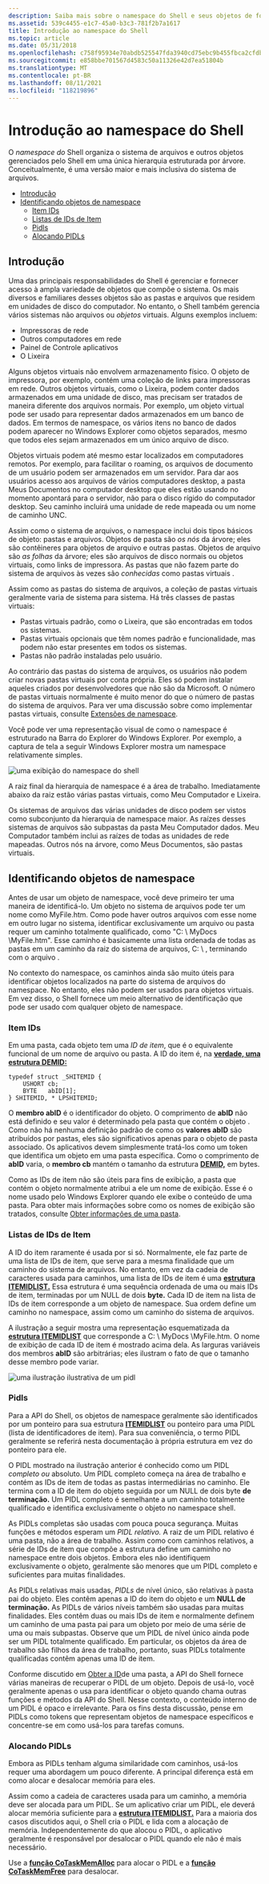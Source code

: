 ```yaml
---
description: Saiba mais sobre o namespace do Shell e seus objetos de fonte de dados. Esse namespace oferece opções de extensibilidade na interface do usuário Windows Shell.
ms.assetid: 539c4455-e1c7-45a0-b3c3-781f2b7a1617
title: Introdução ao namespace do Shell
ms.topic: article
ms.date: 05/31/2018
ms.openlocfilehash: c758f95934e70abdb525547fda3940cd75ebc9b455fbca2cfdbd38ff962c3b0b
ms.sourcegitcommit: e858bbe701567d4583c50a11326e42d7ea51804b
ms.translationtype: MT
ms.contentlocale: pt-BR
ms.lasthandoff: 08/11/2021
ms.locfileid: "118219896"
---
```

# <a name="introduction-to-the-shell-namespace"></a>Introdução ao namespace do Shell

O *namespace do* Shell organiza o sistema de arquivos e outros objetos gerenciados pelo Shell em uma única hierarquia estruturada por árvore. Conceitualmente, é uma versão maior e mais inclusiva do sistema de arquivos.

-   [Introdução](#introduction)
-   [Identificando objetos de namespace](#identifying-namespace-objects)
    -   [Item IDs](#item-ids)
    -   [Listas de IDs de Item](#item-id-lists)
    -   [Pidls](#pidls)
    -   [Alocando PIDLs](#allocating-pidls)

## <a name="introduction"></a>Introdução

Uma das principais responsabilidades do Shell é gerenciar e fornecer acesso à ampla variedade de objetos que compõe o sistema. Os mais diversos e familiares desses objetos são as pastas e arquivos que residem em unidades de disco do computador. No entanto, o Shell também gerencia vários sistemas não arquivos ou *objetos* virtuais. Alguns exemplos incluem:

-   Impressoras de rede
-   Outros computadores em rede
-   Painel de Controle aplicativos
-   O Lixeira

Alguns objetos virtuais não envolvem armazenamento físico. O objeto de impressora, por exemplo, contém uma coleção de links para impressoras em rede. Outros objetos virtuais, como o Lixeira, podem conter dados armazenados em uma unidade de disco, mas precisam ser tratados de maneira diferente dos arquivos normais. Por exemplo, um objeto virtual pode ser usado para representar dados armazenados em um banco de dados. Em termos de namespace, os vários itens no banco de dados podem aparecer no Windows Explorer como objetos separados, mesmo que todos eles sejam armazenados em um único arquivo de disco.

Objetos virtuais podem até mesmo estar localizados em computadores remotos. Por exemplo, para facilitar o roaming, os arquivos de documento de um usuário podem ser armazenados em um servidor. Para dar aos usuários acesso aos arquivos de vários computadores desktop, a pasta Meus Documentos no computador desktop que eles estão usando no momento apontará para o servidor, não para o disco rígido do computador desktop. Seu caminho incluirá uma unidade de rede mapeada ou um nome de caminho UNC.

Assim como o sistema de arquivos, o namespace inclui dois tipos básicos de objeto: pastas e arquivos. Objetos de pasta são *os nós* da árvore; eles são contêineres para objetos de arquivo e outras pastas. Objetos de arquivo são *as folhas* da árvore; eles são arquivos de disco normais ou objetos virtuais, como links de impressora. As pastas que não fazem parte do sistema de arquivos às vezes são *conhecidas* como pastas virtuais .

Assim como as pastas do sistema de arquivos, a coleção de pastas virtuais geralmente varia de sistema para sistema. Há três classes de pastas virtuais:

-   Pastas virtuais padrão, como o Lixeira, que são encontradas em todos os sistemas.
-   Pastas virtuais opcionais que têm nomes padrão e funcionalidade, mas podem não estar presentes em todos os sistemas.
-   Pastas não padrão instaladas pelo usuário.

Ao contrário das pastas do sistema de arquivos, os usuários não podem criar novas pastas virtuais por conta própria. Eles só podem instalar aqueles criados por desenvolvedores que não são da Microsoft. O número de pastas virtuais normalmente é muito menor do que o número de pastas do sistema de arquivos. Para ver uma discussão sobre como implementar pastas virtuais, consulte [Extensões de namespace](nse-works.md).

Você pode ver uma representação visual de como o namespace é estruturado na Barra do Explorer do Windows Explorer. Por exemplo, a captura de tela a seguir Windows Explorer mostra um namespace relativamente simples.

![uma exibição do namespace do shell](images/prog1.png)

A raiz final da hierarquia de namespace é a área de trabalho. Imediatamente abaixo da raiz estão várias pastas virtuais, como Meu Computador e Lixeira.

Os sistemas de arquivos das várias unidades de disco podem ser vistos como subconjunto da hierarquia de namespace maior. As raízes desses sistemas de arquivos são subpastas da pasta Meu Computador dados. Meu Computador também inclui as raízes de todas as unidades de rede mapeadas. Outros nós na árvore, como Meus Documentos, são pastas virtuais.

## <a name="identifying-namespace-objects"></a>Identificando objetos de namespace

Antes de usar um objeto de namespace, você deve primeiro ter uma maneira de identificá-lo. Um objeto no sistema de arquivos pode ter um nome como MyFile.htm. Como pode haver outros arquivos com esse nome em outro lugar no sistema, identificar exclusivamente um arquivo ou pasta requer um caminho totalmente qualificado, como "C: \\ MyDocs \\MyFile.htm". Esse caminho é basicamente uma lista ordenada de todas as pastas em um caminho da raiz do sistema de arquivos, C: \\ , terminando com o arquivo .

No contexto do namespace, os caminhos ainda são muito úteis para identificar objetos localizados na parte do sistema de arquivos do namespace. No entanto, eles não podem ser usados para objetos virtuais. Em vez disso, o Shell fornece um meio alternativo de identificação que pode ser usado com qualquer objeto de namespace.

### <a name="item-ids"></a>Item IDs

Em uma pasta, cada objeto tem uma *ID de item*, que é o equivalente funcional de um nome de arquivo ou pasta. A ID do item é, na [**verdade, uma estrutura DEMID:**](/windows/desktop/api/Shtypes/ns-shtypes-shitemid)


```
typedef struct _SHITEMID { 
    USHORT cb; 
    BYTE   abID[1]; 
} SHITEMID, * LPSHITEMID; 
```



O **membro abID** é o identificador do objeto. O comprimento de **abID** não está definido e seu valor é determinado pela pasta que contém o objeto . Como não há nenhuma definição padrão de como os **valores abID** são atribuídos por pastas, eles são significativos apenas para o objeto de pasta associado. Os aplicativos devem simplesmente tratá-los como um token que identifica um objeto em uma pasta específica. Como o comprimento de **abID** varia, o **membro cb** mantém o tamanho da estrutura [**DEMID,**](/windows/desktop/api/Shtypes/ns-shtypes-shitemid) em bytes.

Como as IDs de item não são úteis para fins de exibição, a pasta que contém o objeto normalmente atribui a ele um nome de exibição. Esse é o nome usado pelo Windows Explorer quando ele exibe o conteúdo de uma pasta. Para obter mais informações sobre como os nomes de exibição são tratados, consulte [Obter informações de uma pasta](folder-info.md).

### <a name="item-id-lists"></a>Listas de IDs de Item

A ID do item raramente é usada por si só. Normalmente, ele faz parte de uma lista de IDs de item, que serve para a mesma finalidade que um caminho do sistema de arquivos. No entanto, em vez da cadeia de caracteres usada para caminhos, uma lista de IDs de item é uma [**estrutura ITEMIDLIST.**](/windows/desktop/api/Shtypes/ns-shtypes-itemidlist) Essa estrutura é uma sequência ordenada de uma ou mais IDs de item, terminadas por um NULL de dois **byte.** Cada ID de item na lista de IDs de item corresponde a um objeto de namespace. Sua ordem define um caminho no namespace, assim como um caminho do sistema de arquivos.

A ilustração a seguir mostra uma representação esquematizada da [**estrutura ITEMIDLIST**](/windows/desktop/api/Shtypes/ns-shtypes-itemidlist) que corresponde a C: \\ MyDocs \\MyFile.htm. O nome de exibição de cada ID de item é mostrado acima dela. As larguras variáveis dos membros **abID** são arbitrárias; eles ilustram o fato de que o tamanho desse membro pode variar.

![uma ilustração ilustrativa de um pidl](images/shell2.png)

### <a name="pidls"></a>Pidls

Para a API do Shell, os objetos de namespace geralmente são identificados por um ponteiro para sua estrutura [**ITEMIDLIST**](/windows/desktop/api/Shtypes/ns-shtypes-itemidlist) ou ponteiro para uma PIDL (lista de identificadores de item). Para sua conveniência, o termo PIDL geralmente se referirá nesta documentação à própria estrutura em vez do ponteiro para ele.

O PIDL mostrado na ilustração anterior é conhecido como um PIDL *completo* *ou* absoluto. Um PIDL completo começa na área de trabalho e contém as IDs de item de todas as pastas intermediárias no caminho. Ele termina com a ID de item do objeto seguida por um NULL de dois byte **de terminação.** Um PIDL completo é semelhante a um caminho totalmente qualificado e identifica exclusivamente o objeto no namespace shell.

As PIDLs completas são usadas com pouca pouca segurança. Muitas funções e métodos esperam um *PIDL relativo.* A raiz de um PIDL relativo é uma pasta, não a área de trabalho. Assim como com caminhos relativos, a série de IDs de item que compõe a estrutura define um caminho no namespace entre dois objetos. Embora eles não identifiquem exclusivamente o objeto, geralmente são menores que um PIDL completo e suficientes para muitas finalidades.

As PIDLs relativas mais usadas, *PIDLs* de nível único, são relativas à pasta pai do objeto. Eles contêm apenas a ID do item do objeto e um **NULL de terminação.** As PIDLs de vários níveis também são usadas para muitas finalidades. Eles contêm duas ou mais IDs de item e normalmente definem um caminho de uma pasta pai para um objeto por meio de uma série de uma ou mais subpastas. Observe que um PIDL de nível único ainda pode ser um PIDL totalmente qualificado. Em particular, os objetos da área de trabalho são filhos da área de trabalho, portanto, suas PIDLs totalmente qualificadas contêm apenas uma ID de item.

Conforme discutido em [Obter a ID](folder-id.md)de uma pasta, a API do Shell fornece várias maneiras de recuperar o PIDL de um objeto. Depois de usá-lo, você geralmente apenas o usa para identificar o objeto quando chama outras funções e métodos da API do Shell. Nesse contexto, o conteúdo interno de um PIDL é opaco e irrelevante. Para os fins desta discussão, pense em PIDLs como tokens que representam objetos de namespace específicos e concentre-se em como usá-los para tarefas comuns.

### <a name="allocating-pidls"></a>Alocando PIDLs

Embora as PIDLs tenham alguma similaridade com caminhos, usá-los requer uma abordagem um pouco diferente. A principal diferença está em como alocar e desalocar memória para eles.

Assim como a cadeia de caracteres usada para um caminho, a memória deve ser alocada para um PIDL. Se um aplicativo criar um PIDL, ele deverá alocar memória suficiente para a [**estrutura ITEMIDLIST.**](/windows/desktop/api/Shtypes/ns-shtypes-itemidlist) Para a maioria dos casos discutidos aqui, o Shell cria o PIDL e lida com a alocação de memória. Independentemente do que alocou o PIDL, o aplicativo geralmente é responsável por desalocar o PIDL quando ele não é mais necessário.

Use a [**função CoTaskMemAlloc**](/windows/win32/api/combaseapi/nf-combaseapi-cotaskmemalloc) para alocar o PIDL e a [**função CoTaskMemFree**](/windows/win32/api/combaseapi/nf-combaseapi-cotaskmemfree) para desalocar.

 

 
